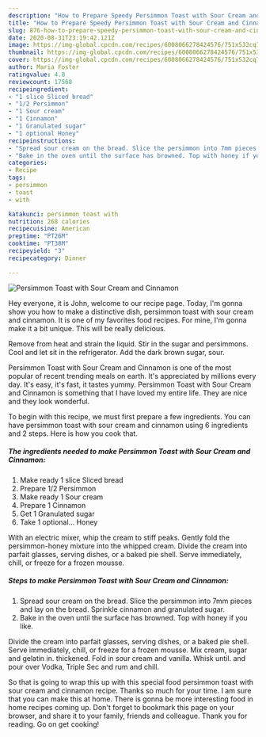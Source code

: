 ```yaml
---
description: "How to Prepare Speedy Persimmon Toast with Sour Cream and Cinnamon"
title: "How to Prepare Speedy Persimmon Toast with Sour Cream and Cinnamon"
slug: 876-how-to-prepare-speedy-persimmon-toast-with-sour-cream-and-cinnamon
date: 2020-08-31T23:19:42.121Z
image: https://img-global.cpcdn.com/recipes/6008066278424576/751x532cq70/persimmon-toast-with-sour-cream-and-cinnamon-recipe-main-photo.jpg
thumbnail: https://img-global.cpcdn.com/recipes/6008066278424576/751x532cq70/persimmon-toast-with-sour-cream-and-cinnamon-recipe-main-photo.jpg
cover: https://img-global.cpcdn.com/recipes/6008066278424576/751x532cq70/persimmon-toast-with-sour-cream-and-cinnamon-recipe-main-photo.jpg
author: Maria Foster
ratingvalue: 4.8
reviewcount: 17568
recipeingredient:
- "1 slice Sliced bread"
- "1/2 Persimmon"
- "1 Sour cream"
- "1 Cinnamon"
- "1 Granulated sugar"
- "1 optional Honey"
recipeinstructions:
- "Spread sour cream on the bread. Slice the persimmon into 7mm pieces and lay on the bread. Sprinkle cinnamon and granulated sugar."
- "Bake in the oven until the surface has browned. Top with honey if you like."
categories:
- Recipe
tags:
- persimmon
- toast
- with

katakunci: persimmon toast with 
nutrition: 268 calories
recipecuisine: American
preptime: "PT26M"
cooktime: "PT38M"
recipeyield: "3"
recipecategory: Dinner

---
```



![Persimmon Toast with Sour Cream and Cinnamon](https://img-global.cpcdn.com/recipes/6008066278424576/751x532cq70/persimmon-toast-with-sour-cream-and-cinnamon-recipe-main-photo.jpg)

Hey everyone, it is John, welcome to our recipe page. Today, I'm gonna show you how to make a distinctive dish, persimmon toast with sour cream and cinnamon. It is one of my favorites food recipes. For mine, I'm gonna make it a bit unique. This will be really delicious.

Remove from heat and strain the liquid. Stir in the sugar and persimmons. Cool and let sit in the refrigerator. Add the dark brown sugar, sour.

Persimmon Toast with Sour Cream and Cinnamon is one of the most popular of recent trending meals on earth. It's appreciated by millions every day. It's easy, it's fast, it tastes yummy. Persimmon Toast with Sour Cream and Cinnamon is something that I have loved my entire life. They are nice and they look wonderful.


To begin with this recipe, we must first prepare a few ingredients. You can have persimmon toast with sour cream and cinnamon using 6 ingredients and 2 steps. Here is how you cook that.

<!--inarticleads1-->

##### The ingredients needed to make Persimmon Toast with Sour Cream and Cinnamon:

1. Make ready 1 slice Sliced bread
1. Prepare 1/2 Persimmon
1. Make ready 1 Sour cream
1. Prepare 1 Cinnamon
1. Get 1 Granulated sugar
1. Take 1 optional... Honey


With an electric mixer, whip the cream to stiff peaks. Gently fold the persimmon-honey mixture into the whipped cream. Divide the cream into parfait glasses, serving dishes, or a baked pie shell. Serve immediately, chill, or freeze for a frozen mousse. 

<!--inarticleads2-->

##### Steps to make Persimmon Toast with Sour Cream and Cinnamon:

1. Spread sour cream on the bread. Slice the persimmon into 7mm pieces and lay on the bread. Sprinkle cinnamon and granulated sugar.
1. Bake in the oven until the surface has browned. Top with honey if you like.


Divide the cream into parfait glasses, serving dishes, or a baked pie shell. Serve immediately, chill, or freeze for a frozen mousse. Mix cream, sugar and gelatin in. thickened. Fold in sour cream and vanilla. Whisk until. and pour over Vodka, Triple Sec and rum and chill. 

So that is going to wrap this up with this special food persimmon toast with sour cream and cinnamon recipe. Thanks so much for your time. I am sure that you can make this at home. There is gonna be more interesting food in home recipes coming up. Don't forget to bookmark this page on your browser, and share it to your family, friends and colleague. Thank you for reading. Go on get cooking!
